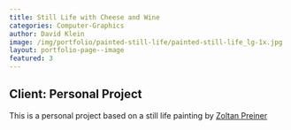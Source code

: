 ```yaml
---
title: Still Life with Cheese and Wine
categories: Computer-Graphics
author: David Klein
image: /img/portfolio/painted-still-life/painted-still-life_lg-1x.jpg
layout: portfolio-page--image
featured: 3
---
```

## Client: Personal Project
This is a personal project based on a still life painting by [Zoltan Preiner](http://www.westminstergallery.co/zoltan-preiner/)